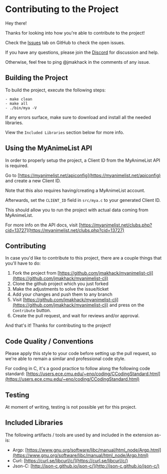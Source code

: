 # Contributing to the Project

Hey there!

Thanks for looking into how you're able to contribute to the project!

Check the [Issues](https://github.com/jmakhack/myanimelist-cli/issues) tab on GitHub to check the open issues.

If you have any questions, please join the [Discord](https://discord.gg/RTgxfFW9mS) for discussion and help. 

Otherwise, feel free to ping @jmakhack in the comments of any issue.

## Building the Project

To build the project, execute the following steps:

```
- make clean
- make all
- ./bin/mya -V
```

If any errors surface, make sure to download and install all the needed libraries.

View the `Included Libraries` section below for more info.

## Using the MyAnimeList API

In order to properly setup the project, a Client ID from the MyAnimeList API is required.

Go to [https://myanimelist.net/apiconfig](https://myanimelist.net/apiconfig) and create a new Client ID.

Note that this also requires having/creating a MyAnimeList account.

Afterwards, set the `CLIENT_ID` field in `src/mya.c` to your generated Client ID.

This should allow you to run the project with actual data coming from MyAnimeList.

For more info on the API docs, visit [https://myanimelist.net/clubs.php?cid=13727](https://myanimelist.net/clubs.php?cid=13727)

## Contributing

In case you'd like to contribute to this project, there are a couple things that you'll have to do:

1.  Fork the project from [https://github.com/jmakhack/myanimelist-cli](https://github.com/jmakhack/myanimelist-cli)
2.  Clone the github project which you just forked
3.  Make the adjustments to solve the issue/ticket
4.  Add your changes and push them to any branch
5.  Visit [https://github.com/jmakhack/myanimelist-cli](https://github.com/jmakhack/myanimelist-cli) and press on the `Contribute` button.
6.  Create the pull request, and wait for reviews and/or approval.

And that's it! Thanks for contributing to the project! 

## Code Quality / Conventions
Please apply this style to your code before setting up the pull request, so we're able to remain a similar and professional code style.

For coding in C, it's a good practice to follow along the following code standard: [https://users.ece.cmu.edu/~eno/coding/CCodingStandard.html](https://users.ece.cmu.edu/~eno/coding/CCodingStandard.html) 

## Testing

At moment of writing, testing is not possible yet for this project.

## Included Libraries

The following artifacts / tools are used by and included in the extension as-is:

-   Argp: [https://www.gnu.org/software/libc/manual/html_node/Argp.html](https://www.gnu.org/software/libc/manual/html_node/Argp.html)
-   Curl: [https://curl.se/libcurl/c/](https://curl.se/libcurl/c/)
-   Json-C: [http://json-c.github.io/json-c/](http://json-c.github.io/json-c/)

